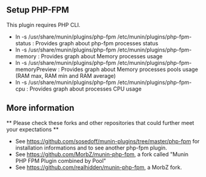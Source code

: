 Setup PHP-FPM
-------------

This plugin requires PHP CLI.

- ln -s /usr/share/munin/plugins/php-fpm /etc/munin/plugins/php-fpm-status : Provides graph about php-fpm processes status  
- ln -s /usr/share/munin/plugins/php-fpm /etc/munin/plugins/php-fpm-memory : Provides graph about Memory processes usage  
- ln -s /usr/share/munin/plugins/php-fpm /etc/munin/plugins/php-fpm-memoryPreview : Provides graph about Memory processes pools usage (RAM max, RAM min and RAM average)  
- ln -s /usr/share/munin/plugins/php-fpm /etc/munin/plugins/php-fpm-cpu : Provides graph about processes CPU usage  

More information
----------------

** Please check these forks and other repositories that could further meet your expectations **

- See https://github.com/sosedoff/munin-plugins/tree/master/php-fpm for installation informations and to see another php-fpm plugin.
- See https://github.com/MorbZ/munin-php-fpm, a fork called "Munin PHP FPM Plugin combined by Pool"
- See https://github.com/realhidden/munin-php-fpm, a MorbZ fork.
